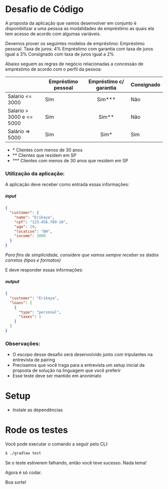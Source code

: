 # Desafio de Código

A proposta da aplicação que vamos desenvolver em conjunto é disponibilizar a uma pessoa as modalidades de empréstimo as quais ela tem acesso de acordo com algumas variáveis.

Devemos prover os seguintes modelos de empréstimo:
Empréstimo pessoal. Taxa de juros: 4%
Empréstimo com garantia com taxa de juros igual a 3%
Consignado com taxa de juros igual a 2%

Abaixo seguem as regras de negócio relacionadas a concessão de empréstimo de acordo com o perfil da pessoa:

|                          | Empréstimo pessoal | Empréstimo c/ garantia | Consignado |
| ------------------------ | ------------------ | :--------------------: | ---------- |
| Salario <= 3000          | Sim                |       Sim\*\*\*        | Não        |
| Salario > 3000 e <= 5000 | Sim                |        Sim\*\*         | Não        |
| Salário => 5000          | Sim                |         Sim\*          | Sim        |

- \* Clientes com menos de 30 anos
- \*\* Clientes que residem em SP
- \*\*\* Clientes com menos de 30 anos que residem em SP

### Utilização da aplicação:

A aplicação deve receber como entrada essas informações:

##### input

```json
{
  "customer": {
    "name": "Erikaya",
    "cpf": "123.456.789-10",
    "age": 29,
    "location": "BH",
    "income": 3000
  }
}
```

_Para fins de simplicidade, considere que vamos sempre receber os dados corretos (tipos e formatos)_

E deve responder essas informações:

##### output

```json
{
  "customer": "Erikaya",
  "loans": [
    {
      "type": "personal",
      "taxes": 1
    }
  ]
}
```

### Observações:

- O escopo desse desafio será desenvolvido junto com tripulantes na entrevista de pairing
- Precisamos que você traga para a entrevista um setup inicial da proposta de solução na linguagem que você preferir
- Esse teste deve ser mantido em anonimato

# Setup

- Instale as dependências

# Rode os testes

Você pode executar o comando a seguir pelo CLI:

```bash
$ ./gradlew test
```

Se o teste estiverem falhando, então você teve sucesso. Nada tema!

Agora é só codar.

Boa sorte!
